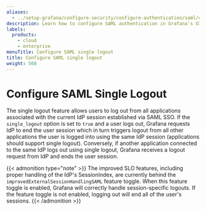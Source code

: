 ```yaml
---
aliases:
  - ../setup-grafana/configure-security/configure-authentication/saml/configure-saml-single-logout/  
description: Learn how to configure SAML authentication in Grafana's UI.
labels:
  products:
    - cloud
    - enterprise
menuTitle: Configure SAML single logout
title: Configure SAML single logout
weight: 560
---
```


# Configure SAML Single Logout

The single logout feature allows users to log out from all applications associated with the current IdP session established via SAML SSO. If the `single_logout` option is set to `true` and a user logs out, Grafana requests IdP to end the user session which in turn triggers logout from all other applications the user is logged into using the same IdP session (applications should support single logout). Conversely, if another application connected to the same IdP logs out using single logout, Grafana receives a logout request from IdP and ends the user session.

{{< admonition type="note" >}}
The improved SLO features, including proper handling of the IdP's SessionIndex, are currently behind the `improvedExternalSessionHandlingSAML` feature toggle. When this feature toggle is enabled, Grafana will correctly handle session-specific logouts. If the feature toggle is not enabled, logging out will end all of the user's sessions.
{{< /admonition >}}
